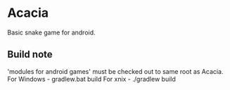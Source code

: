 # Acacia
Basic snake game for android.

## Build note
'modules for android games' must be checked out to same root as Acacia. 
For Windows - gradlew.bat build
For xnix - ./gradlew build
